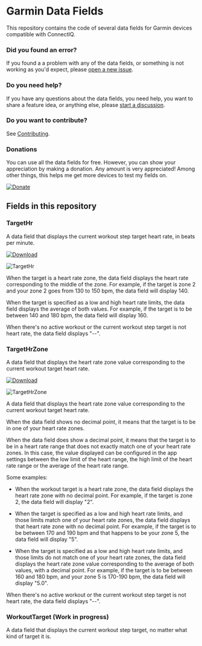 # Garmin Data Fields
This repository contains the code of several data fields for Garmin devices compatible with ConnectIQ.

### Did you found an error?
If you found a a problem with any of the data fields, or something is not working as you'd expect, please [open a new issue](https://github.com/ferranpujolcamins/GarminDataFields/issues/new/choose).

### Do you need help?
If you have any questions about the data fields, you need help, you want to share a feature idea, or anything else, please [start a discussion](https://github.com/ferranpujolcamins/GarminDataFields/discussions/new).

### Do you want to contribute?
See [Contributing](CONTRIBUTING.md).

### Donations
You can use all the data fields for free. However, you can show your appreciation by making a donation. Any amount is very appreciated! Among other things, this helps me get more devices to test my fields on.

[![Donate](https://img.shields.io/badge/Donate-PayPal-green.svg)](https://www.paypal.com/donate/?business=SNYLYZW7C6NMQ&no_recurring=0&item_name=I+really+appreciate+your+contribution%21+I%27m+glad+you+found+my+work+useful.&currency_code=EUR)

## Fields in this repository
### TargetHr
A data field that displays the current workout step target heart rate, in beats per minute.

[![Download](https://img.shields.io/badge/Download-connect%20IQ-blue)](https://apps.garmin.com/en-US/apps/a686aad7-0747-47e9-b61f-83e44aa7ea3a)

![TargetHr](https://user-images.githubusercontent.com/6429775/143912998-0ba62450-05a0-40c4-a8bb-6bf1055221d7.png)

When the target is a heart rate zone, the data field displays the heart rate corresponding to the middle of the zone.
For example, if the target is zone 2 and your zone 2 goes from 130 to 150 bpm, the data field will display 140.

When the target is specified as a low and high heart rate limits, the data field displays the average of both values.
For example, if the target is to be between 140 and 180 bpm, the data field will display 160.

When there's no active workout or the current workout step target is not heart rate, the data field displays "--".

### TargetHrZone
A data field that displays the heart rate zone value corresponding to the current workout target heart rate.

[![Download](https://img.shields.io/badge/Download-connect%20IQ-blue)](https://apps.garmin.com/es-ES/apps/bd6adc81-599a-44be-a483-34b457ef9e1b)

![TargetHrZone](https://user-images.githubusercontent.com/6429775/148199894-f5272cd7-57ba-4c00-85a7-2799a0a18254.png)


A data field that displays the heart rate zone value corresponding to the current workout target heart rate.

When the data field shows no decimal point, it means that the target is to be in one of your heart rate zones.

When the data field does show a decimal point, it means that the target is to be in a heart rate range that does not exactly match one of your heart rate zones.
In this case, the value displayed can be configured in the app settings between the low limit of the heart range, the high limit of the heart rate range or the average of the heart rate range.

Some examples:
- When the workout target is a heart rate zone, the data field displays the heart rate zone with no decimal point. For example, if the target is zone 2, the data field will display "2".

- When the target is specified as a low and high heart rate limits, and those limits match one of your heart rate zones, the data field displays that heart rate zone with no decimal point. For example, if the target is to be between 170 and 190 bpm and that happens to be your zone 5, the data field will display "5".

- When the target is specified as a low and high heart rate limits, and those limits do not match one of your heart rate zones, the data field displays the heart rate zone value corresponding to the average of both values, with a decimal point. For example, if the target is to be between 160 and 180 bpm, and your zone 5 is 170-190 bpm, the data field will display "5.0".

When there's no active workout or the current workout step target is not heart rate, the data field displays "--".

### WorkoutTarget (Work in progress)
A data field that displays the current workout step target, no matter what kind of target it is.
